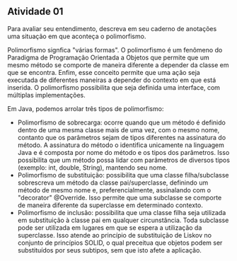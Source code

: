 ## Atividade 01
Para avaliar seu entendimento, descreva em seu caderno de anotações uma situação em que aconteça o polimorfismo.

Polimorfismo signfica "várias formas". O polimorfismo é um fenômeno do Paradigma de Programação Orientada a Objetos que permite que um mesmo método se comporte de maneira diferente a depender da classe em que se encontra. Enfim, esse conceito permite que uma ação seja executada de diferentes maneiras a depender do contexto em que está inserida. O polimorfismo possibilita que seja definida uma interface, com múltiplas implementações.

Em Java, podemos arrolar três tipos de polimorfismo:
- Polimorfismo de sobrecarga: ocorre quando que um método é definido dentro de uma mesma classe mais de uma vez, com o mesmo nome, contanto que os parâmetros sejam de tipos diferentes na assinatura do método. A assinatura do método o identifica unicamente na linguagem Java e é composta por nome do método e os tipos dos parâmetros. Isso possibilita que um método possa lidar com parâmetros de diversos tipos (exemplo: int, double, String), mantendo seu nome.
- Polimorfismo de substituição: possibilita que uma classe filha/subclasse sobrescreva um método da classe pai/superclasse, definindo um método de mesmo nome e, preferencialmente, assinalando com o "decorator" @Override. Isso permite que uma subclasse se comporte de maneira diferente da superclasse em determinado contexto.
- Polimorfismo de inclusão: possibilita que uma classe filha seja utilizada em substituição à classe pai em qualquer circunstância. Toda subclasse pode ser utilizada em lugares em que se espera a utilização da superclasse. Isso atende ao princípio de substituição de Liskov no conjunto de princípios SOLID, o qual preceitua que objetos podem ser substituídos por seus subtipos, sem que isto afete a aplicação.
